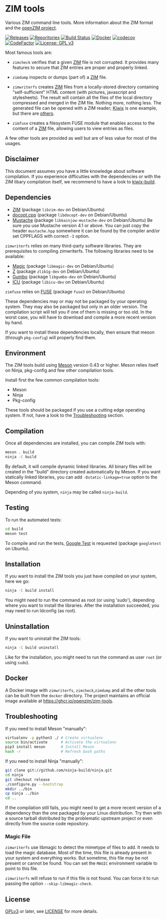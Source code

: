 ZIM tools
=============

Various ZIM command line tools. More information about the ZIM format
and the [openZIM project](https://openzim.org).

[![Releases](https://img.shields.io/github/v/tag/openzim/zim-tools?label=latest%20release&sort=semver)](https://download.openzim.org/release/zim-tools/)
[![Reporitories](https://img.shields.io/repology/repositories/zim-tools?label=repositories)](https://github.com/openzim/zim-tools/wiki/Repology)
[![Build Status](https://github.com/openzim/zim-tools/workflows/CI/badge.svg?query=branch%3Amain)](https://github.com/openzim/zim-tools/actions?query=branch%3Amain)
[![Docker](https://ghcr-badge.deta.dev/openzim/zim-tools/latest_tag?label=docker)](https://ghcr.io/openzim/zim-tools)
[![codecov](https://codecov.io/gh/openzim/zim-tools/branch/main/graph/badge.svg)](https://codecov.io/gh/openzim/zim-tools)
[![CodeFactor](https://www.codefactor.io/repository/github/openzim/zim-tools/badge)](https://www.codefactor.io/repository/github/openzim/zim-tools)
[![License: GPL v3](https://img.shields.io/badge/License-GPLv3-blue.svg)](https://www.gnu.org/licenses/gpl-3.0)

Most famous tools are:

* `zimcheck` verifies that a given [ZIM](https://openzim.org) file is
  not corrupted. It provides many features to secure that ZIM entries
  are proper and properly linked.

* `zimdump` inspects or dumps (part of) a [ZIM](https://openzim.org) file.

* `zimwriterfs` creates [ZIM](https://openzim.org) files from a
  locally-stored directory containing "self-sufficient" HTML content
  (with pictures, javascript and stylesheets). The result will contain
  all the files of the local directory compressed and merged in the
  ZIM file. Nothing more, nothing less. The generated file can be
  opened with a ZIM reader; [Kiwix](https://kiwix.org) is one example,
  but there are [others](https://openzim.org/wiki/ZIM_Readers).

* `zimfuse` creates a filesystem FUSE module that enables access to 
  the content of a [ZIM](https://openzim.org) file, allowing users to 
  view entries as files.

A few other tools are provided as well but are of less value for most
of the usages.

Disclaimer
----------

This document assumes you have a little knowledge about software
compilation. If you experience difficulties with the dependencies or
with the ZIM libary compilation itself, we recommend to have a look to
[kiwix-build](https://github.com/kiwix/kiwix-build).

Dependencies
------------

* [ZIM](https://openzim.org) (package `libzim-dev` on Debian/Ubuntu)
* [docopt.cpp](https://github.com/docopt/docopt.cpp) (package `libdocopt-dev` on Debian/Ubuntu)
* [Mustache](https://github.com/kainjow/Mustache) (package `libkainjow-mustache-dev` on Debian/Ubuntu)
  Be sure you use Mustache version 4.1 or above. You can just copy the header `mustache.hpp`
  somewhere it can be found by the compiler and/or set CPPFLAGS with correct `-I` option.

`zimwriterfs` relies on many third-party software libraries. They are
prerequisites to compiling zimwriterfs. The following libraries
need to be available:

* [Magic](https://www.darwinsys.com/file/) (package  `libmagic-dev` on Debian/Ubuntu)
* [Z](https://zlib.net/) (package `zlib1g-dev` on Debian/Ubuntu)
* [Gumbo](https://github.com/google/gumbo-parser) (package `libgumbo-dev` on Debian/Ubuntu)
* [ICU](http://site.icu-project.org/) (package `libicu-dev` on Debian/Ubuntu)

`zimfuse` relies on [FUSE](https://github.com/libfuse/libfuse) (package `fuse3` on Debian/Ubuntu)

These dependencies may or may not be packaged by your operating
system. They may also be packaged but only in an older version. The
compilation script will tell you if one of them is missing or too old.
In the worst case, you will have to download and compile a more recent
version by hand.

If you want to install these dependencies locally, then ensure that
meson (through `pkg-config`) will properly find them.

Environment
-------------

The ZIM tools build using [Meson](https://mesonbuild.com/) version
0.43 or higher. Meson relies itself on Ninja, pkg-config and few other
compilation tools.

Install first the few common compilation tools:
* Meson
* Ninja
* Pkg-config

These tools should be packaged if you use a cutting edge operating
system. If not, have a look to the [Troubleshooting](#Troubleshooting)
section.

Compilation
-----------

Once all dependencies are installed, you can compile ZIM tools with:
```bash
meson . build
ninja -C build
```

By default, it will compile dynamic linked libraries. All binary files
will be created in the "build" directory created automatically by
Meson. If you want statically linked libraries, you can add
`-Dstatic-linkage=true` option to the Meson command.

Depending of you system, `ninja` may be called `ninja-build`.

Testing
-------

To run the automated tests:
```bash
cd build
meson test
```

To compile and run the tests, [Google
Test](https://github.com/google/googletest) is requested (package
`googletest` on Ubuntu).

Installation
------------

If you want to install the ZIM tools you just have compiled on your
system, here we go:
```bash
ninja -C build install
```

You might need to run the command as root (or using 'sudo'), depending
where you want to install the libraries. After the installation
succeeded, you may need to run ldconfig (as root).

Uninstallation
------------

If you want to uninstall the ZIM tools:
```bash
ninja -C build uninstall
```

Like for the installation, you might need to run the command as user
`root` (or using `sudo`).

Docker
------

A Docker image with `zimwriterfs`, `zimcheck`,`zimdump` and all the
other tools can be built from the `docker` directory. The project
maintains an official image available at https://ghcr.io/openzim/zim-tools.

Troubleshooting
---------------

If you need to install Meson "manually":
```bash
virtualenv -p python3 ./ # Create virtualenv
source bin/activate      # Activate the virtualenv
pip3 install meson       # Install Meson
hash -r                  # Refresh bash paths
```

If you need to install Ninja "manually":
```bash
git clone git://github.com/ninja-build/ninja.git
cd ninja
git checkout release
./configure.py --bootstrap
mkdir ../bin
cp ninja ../bin
cd ..
```

If the compilation still fails, you might need to get a more recent
version of a dependency than the one packaged by your Linux
distribution. Try then with a source tarball distributed by the
problematic upstream project or even directly from the source code
repository.

### Magic File

`zimwriterfs` use libmagic to detect the mimetype of files to add.
It needs to load the magic database. Most of the time, this file is already present
in your system and everything works.
But sometime, this file may be not present or cannot be found.
You can set the `MAGIC` environment variable to point to this file.

`zimwriterfs` will refuse to run if this file is not found. You can force
it to run passing the option `--skip-libmagic-check`.

License
-------

[GPLv3](https://www.gnu.org/licenses/gpl-3.0) or later, see
[LICENSE](LICENSE) for more details.
